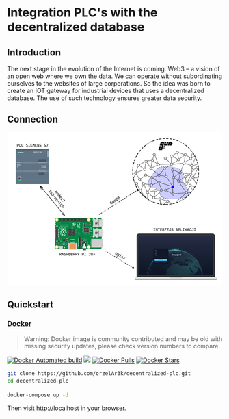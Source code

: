 # Integration PLC's with the decentralized database


## Introduction
The next stage in the evolution of the Internet is coming. Web3 – a vision of an open web where we own the data. We can operate without subordinating ourselves to the websites of large corporations. So the idea was born to create an IOT gateway for industrial devices that uses a decentralized database. The use of such technology ensures greater data security.

## Connection

![Connection](./assets/conn.png)

## Quickstart

### [Docker](https://www.docker.com/)

 > Warning: Docker image is community contributed and may be old with missing security updates, please check version numbers to compare.

[![Docker Automated build](https://img.shields.io/docker/automated/gundb/gun.svg)](https://hub.docker.com/r/gundb/gun/) [![](https://images.microbadger.com/badges/image/gundb/gun.svg)](https://microbadger.com/images/gundb/gun "Get your own image badge on microbadger.com") [![Docker Pulls](https://img.shields.io/docker/pulls/gundb/gun.svg)](https://hub.docker.com/r/gundb/gun/) [![Docker Stars](https://img.shields.io/docker/stars/gundb/gun.svg)](https://hub.docker.com/r/gundb/gun/)

``` bash
git clone https://github.com/orzelAr3k/decentralized-plc.git
cd decentralized-plc

docker-compose up -d
```



Then visit http://localhost in your browser.

